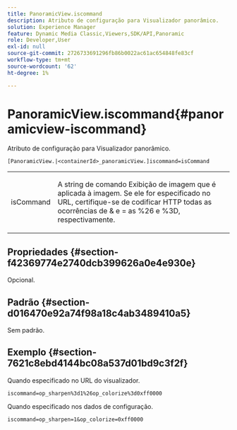 ```yaml
---
title: PanoramicView.iscommand
description: Atributo de configuração para Visualizador panorâmico.
solution: Experience Manager
feature: Dynamic Media Classic,Viewers,SDK/API,Panoramic
role: Developer,User
exl-id: null
source-git-commit: 2726733691296fb86b0022ac61ac654848fe83cf
workflow-type: tm+mt
source-wordcount: '62'
ht-degree: 1%

---
```


# PanoramicView.iscommand{#panoramicview-iscommand}

Atributo de configuração para Visualizador panorâmico.

` [PanoramicView.|<containerId>_panoramicView.]iscommand=isCommand `

<table id="table_43A84C1044574A6FAB8CE67D71AAD5EC"> 
 <tbody> 
  <tr> 
   <td colname="col1"> <p> <span class="codeph"> <span class="varname"> isCommand</span> </span> </p> </td> 
   <td colname="col2"> <p> A string de comando Exibição de imagem que é aplicada à imagem.  Se ele for especificado no URL, certifique-se de codificar HTTP todas as ocorrências de <span class="codeph"> &amp;</span> e <span class="codeph"> =</span> as <span class="codeph"> %26</span> e <span class="codeph"> %3D</span>, respectivamente. </p> </td> 
  </tr> 
 </tbody> 
</table>


## Propriedades {#section-f42369774e2740dcb399626a0e4e930e}

Opcional.

## Padrão {#section-d016470e92a74f98a18c4ab3489410a5}

Sem padrão.

## Exemplo {#section-7621c8ebd4144bc08a537d01bd9c3f2f}

Quando especificado no URL do visualizador.

```
iscommand=op_sharpen%3d1%26op_colorize%3d0xff0000
```

Quando especificado nos dados de configuração.

```
iscommand=op_sharpen=1&op_colorize=0xff0000
```
